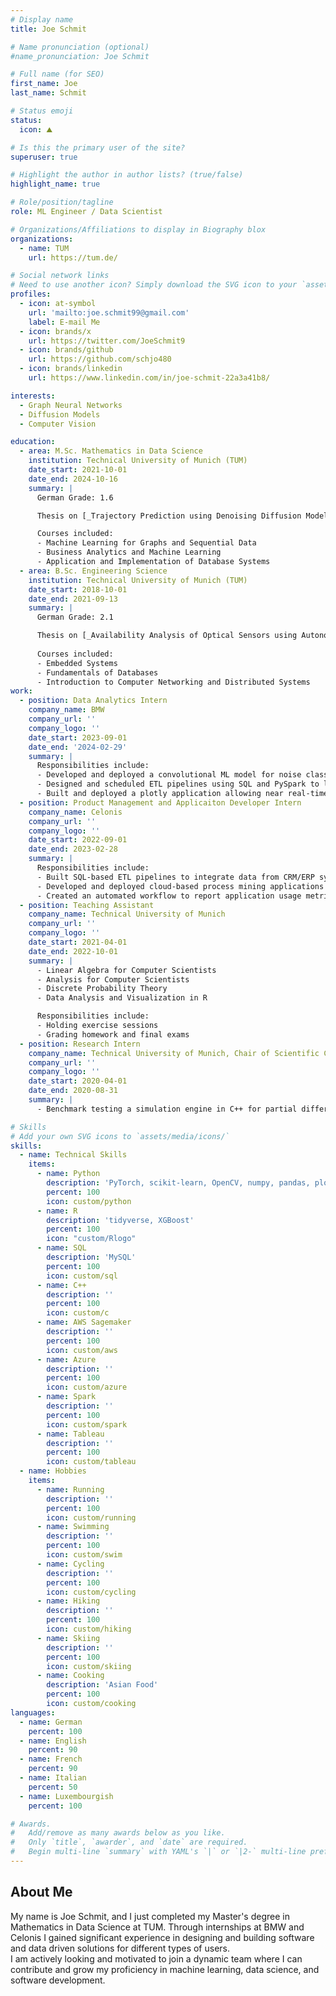 ```yaml
---
# Display name
title: Joe Schmit

# Name pronunciation (optional)
#name_pronunciation: Joe Schmit

# Full name (for SEO)
first_name: Joe
last_name: Schmit

# Status emoji
status:
  icon: ⛰️

# Is this the primary user of the site?
superuser: true

# Highlight the author in author lists? (true/false)
highlight_name: true

# Role/position/tagline
role: ML Engineer / Data Scientist

# Organizations/Affiliations to display in Biography blox
organizations:
  - name: TUM
    url: https://tum.de/

# Social network links
# Need to use another icon? Simply download the SVG icon to your `assets/media/icons/` folder.
profiles:
  - icon: at-symbol
    url: 'mailto:joe.schmit99@gmail.com'
    label: E-mail Me
  - icon: brands/x
    url: https://twitter.com/JoeSchmit9
  - icon: brands/github
    url: https://github.com/schjo480
  - icon: brands/linkedin
    url: https://www.linkedin.com/in/joe-schmit-22a3a41b8/

interests:
  - Graph Neural Networks
  - Diffusion Models
  - Computer Vision

education:
  - area: M.Sc. Mathematics in Data Science
    institution: Technical University of Munich (TUM)
    date_start: 2021-10-01
    date_end: 2024-10-16
    summary: |
      German Grade: 1.6

      Thesis on [_Trajectory Prediction using Denoising Diffusion Models_](/files/master.pdf).<br> Supervised by [Prof. Stephan Günnemann](https://www.cs.cit.tum.de/daml/guennemann/)

      Courses included:
      - Machine Learning for Graphs and Sequential Data
      - Business Analytics and Machine Learning
      - Application and Implementation of Database Systems
  - area: B.Sc. Engineering Science
    institution: Technical University of Munich (TUM)
    date_start: 2018-10-01
    date_end: 2021-09-13
    summary: |
      German Grade: 2.1

      Thesis on [_Availability Analysis of Optical Sensors using Autonomous Driving Data_](/files/bachelor.pdf).<br> Supervised by [Prof. Markus Lienkamp](https://www.mos.ed.tum.de/ftm/personen/mitarbeiter/prof-dr-ing-markus-lienkamp-lebenslauf/)
            
      Courses included:
      - Embedded Systems
      - Fundamentals of Databases
      - Introduction to Computer Networking and Distributed Systems
work:
  - position: Data Analytics Intern
    company_name: BMW
    company_url: ''
    company_logo: ''
    date_start: 2023-09-01
    date_end: '2024-02-29'
    summary: |
      Responsibilities include:
      - Developed and deployed a convolutional ML model for noise classification using PyTorch, AWS Sagemaker, and Docker. Approach was based on Short-Term Fourier Transforms and Mel-Spectrograms and outperformed previous LSTM model by 8pp in average accuracy.
      - Designed and scheduled ETL pipelines using SQL and PySpark to load vehicle sensor data into Palantir Foundry. Built and presented data-driven dashboards to development engineers for different use cases.
      - Built and deployed a plotly application allowing near real-time evaluation of vehicle data during test drives.
  - position: Product Management and Applicaiton Developer Intern 
    company_name: Celonis
    company_url: ''
    company_logo: ''
    date_start: 2022-09-01
    date_end: 2023-02-28
    summary: |
      Responsibilities include:
      - Built SQL-based ETL pipelines to integrate data from CRM/ERP systems into the Celonis Execution Management System.
      - Developed and deployed cloud-based process mining applications using SQL, JavaScript, and HTML for development and leverging GitHub actions for CI/CD.
      - Created an automated workflow to report application usage metrics and identify potential tracking outages.
  - position: Teaching Assistant
    company_name: Technical University of Munich
    company_url: ''
    company_logo: ''
    date_start: 2021-04-01
    date_end: 2022-10-01
    summary: |
      - Linear Algebra for Computer Scientists
      - Analysis for Computer Scientists
      - Discrete Probability Theory
      - Data Analysis and Visualization in R

      Responsibilities include:
      - Holding exercise sessions
      - Grading homework and final exams
  - position: Research Intern
    company_name: Technical University of Munich, Chair of Scientific Computing
    company_url: ''
    company_logo: ''
    date_start: 2020-04-01
    date_end: 2020-08-31
    summary: |
      - Benchmark testing a simulation engine in C++ for partial differential equations modeling natural disasters such as earthquakes and tsunamis.

# Skills
# Add your own SVG icons to `assets/media/icons/`
skills:
  - name: Technical Skills
    items:
      - name: Python
        description: 'PyTorch, scikit-learn, OpenCV, numpy, pandas, plotly'
        percent: 100
        icon: custom/python
      - name: R
        description: 'tidyverse, XGBoost'
        percent: 100
        icon: "custom/Rlogo"
      - name: SQL
        description: 'MySQL'
        percent: 100
        icon: custom/sql
      - name: C++
        description: ''
        percent: 100
        icon: custom/c
      - name: AWS Sagemaker
        description: ''
        percent: 100
        icon: custom/aws
      - name: Azure
        description: ''
        percent: 100
        icon: custom/azure
      - name: Spark
        description: ''
        percent: 100
        icon: custom/spark
      - name: Tableau
        description: ''
        percent: 100
        icon: custom/tableau
  - name: Hobbies
    items:
      - name: Running
        description: ''
        percent: 100
        icon: custom/running
      - name: Swimming
        description: ''
        percent: 100
        icon: custom/swim
      - name: Cycling
        description: ''
        percent: 100
        icon: custom/cycling
      - name: Hiking
        description: ''
        percent: 100
        icon: custom/hiking
      - name: Skiing
        description: ''
        percent: 100
        icon: custom/skiing
      - name: Cooking
        description: 'Asian Food'
        percent: 100
        icon: custom/cooking
languages:
  - name: German
    percent: 100
  - name: English
    percent: 90
  - name: French
    percent: 90
  - name: Italian
    percent: 50
  - name: Luxembourgish
    percent: 100

# Awards.
#   Add/remove as many awards below as you like.
#   Only `title`, `awarder`, and `date` are required.
#   Begin multi-line `summary` with YAML's `|` or `|2-` multi-line prefix and indent 2 spaces below.
---
```

## About Me

My name is Joe Schmit, and I just completed my Master's degree in Mathematics in Data Science at TUM. Through internships at BMW and Celonis I gained significant experience in designing and building software and data driven solutions for different types of users.<br>
I am actively looking and motivated to join a dynamic team where I can contribute and grow my proficiency in machine learning, data science, and software development.
